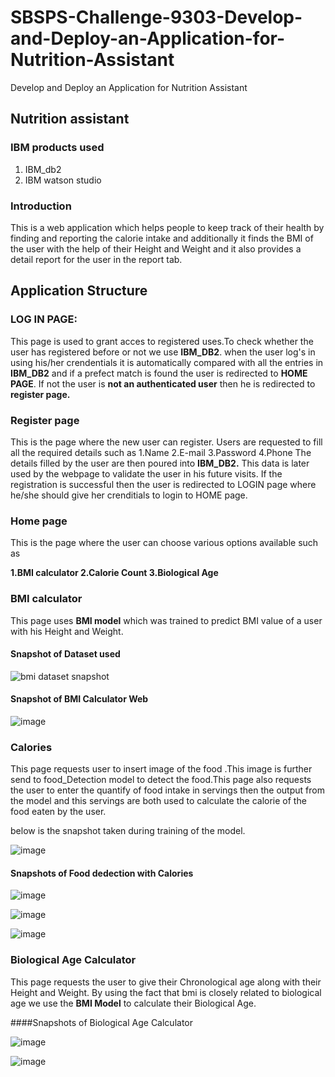 # SBSPS-Challenge-9303-Develop-and-Deploy-an-Application-for-Nutrition-Assistant
Develop and Deploy an Application for Nutrition Assistant

## Nutrition assistant

### IBM products used
1. IBM_db2
2. IBM watson studio
### Introduction

This is a web application which helps people to keep track of their health by finding and reporting the calorie intake and additionally it finds the BMI of the user with the help of their Height and Weight and it also provides a detail report for the user in the report tab.

## Application Structure

### LOG IN PAGE:
This page is used to grant acces to registered uses.To check whether the user has registered before or not we use  **IBM_DB2**.
when the user log's in using his/her crendentials it is automatically compared with all the entries in **IBM_DB2** and if a prefect match is found the user is redirected to **HOME PAGE**. 
If not the user is **not an authenticated user** then he is redirected to **register page.**

### Register page

This is the page where the new user can register. 
Users are requested to fill all the required details such as 
1.Name
2.E-mail
3.Password
4.Phone
The details filled by the user are then poured into **IBM_DB2.**
This data is later used by the webpage to validate the user in his future visits.
If the registration is successful then the user is redirected to LOGIN page where he/she should give her crenditials to login to HOME page.

### Home page

This is the page where the user can choose various options available such as

**1.BMI calculator
2.Calorie Count
3.Biological Age**

### BMI calculator

This page uses **BMI model** which was trained to predict BMI value of a user with his Height and Weight.

#### Snapshot of Dataset used
![bmi dataset snapshot](https://user-images.githubusercontent.com/104611878/192081846-0c2feca1-fd99-4315-8500-1db966431c6a.png)

#### Snapshot of BMI Calculator Web
![image](https://user-images.githubusercontent.com/103987530/196037853-926330b6-0c1e-4a47-b825-10d05f5a0969.png)

### Calories

This page requests user to insert image of the food .This image is further send to food_Detection model to detect the food.This page also requests the user to enter the quantify of food intake in servings then the output from the model and this servings are both used to calculate the calorie of the food eaten by the user.

below is the snapshot taken during training of the model.

![image](https://user-images.githubusercontent.com/104611878/192081493-1308b6e9-b28d-4159-9f20-cc7c6d2cb8c7.png)

#### Snapshots of Food dedection with Calories 
![image](https://user-images.githubusercontent.com/103987530/196038022-88ebf9b0-9dd7-4734-a5a2-5f68a825725b.png)

![image](https://user-images.githubusercontent.com/103987530/196038070-d21bc008-3db3-4147-9473-702472713b9f.png)

![image](https://user-images.githubusercontent.com/103987530/196038082-28d12536-c5ee-4d14-b97a-fd18552ff383.png)

### Biological Age Calculator

This page requests the user to give their Chronological age along with their Height and Weight. By using the fact that bmi is closely related to biological age we use the **BMI Model** to calculate their Biological Age.

####Snapshots of Biological Age Calculator

![image](https://user-images.githubusercontent.com/103987530/196038578-b3b3df4e-d0a2-4aec-89e5-683dfb69f44f.png)

![image](https://user-images.githubusercontent.com/103987530/196038591-4aa9f1d8-aa28-4ef3-a5c4-90724eb52f4e.png)




